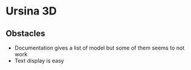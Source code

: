 # Ursina 3D

## Obstacles

- Documentation gives a list of model but some of them seems to not work 
- Text display is easy